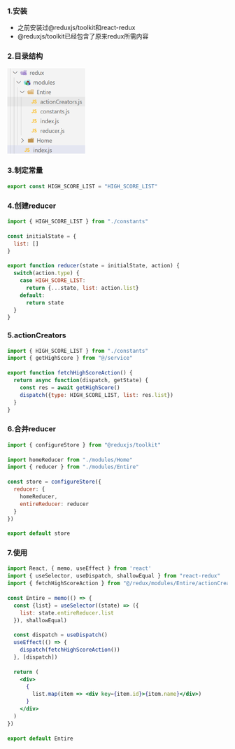 ### 1.安装

- 之前安装过@reduxjs/toolkit和react-redux
- @reduxjs/toolkit已经包含了原来redux所需内容

### 2.目录结构

<img src="images/image-20220915173131434.png" alt="image-20220915173131434" style="zoom:67%;" />

### 3.制定常量

```js
export const HIGH_SCORE_LIST = "HIGH_SCORE_LIST"
```

### 4.创建reducer

```js
import { HIGH_SCORE_LIST } from "./constants"

const initialState = {
  list: []
}

export function reducer(state = initialState, action) {
  switch(action.type) {
    case HIGH_SCORE_LIST:
      return {...state, list: action.list}
    default:
      return state
  }
}
```

### 5.actionCreators

```js
import { HIGH_SCORE_LIST } from "./constants"
import { getHighScore } from "@/service"

export function fetchHighScoreAction() {
  return async function(dispatch, getState) {
    const res = await getHighScore()
    dispatch({type: HIGH_SCORE_LIST, list: res.list})
  }
}
```

### 6.合并reducer

```js
import { configureStore } from "@reduxjs/toolkit"

import homeReducer from "./modules/Home"
import { reducer } from "./modules/Entire"

const store = configureStore({
  reducer: {
    homeReducer,
    entireReducer: reducer
  }
})

export default store
```

### 7.使用

```jsx
import React, { memo, useEffect } from 'react'
import { useSelector, useDispatch, shallowEqual } from "react-redux"
import { fetchHighScoreAction } from "@/redux/modules/Entire/actionCreators"

const Entire = memo(() => {
  const {list} = useSelector((state) => ({
    list: state.entireReducer.list
  }), shallowEqual)

  const dispatch = useDispatch()
  useEffect(() => {
    dispatch(fetchHighScoreAction())
  }, [dispatch])

  return (
    <div>
      {
        list.map(item => <div key={item.id}>{item.name}</div>)
      }
    </div>
  )
})

export default Entire
```

